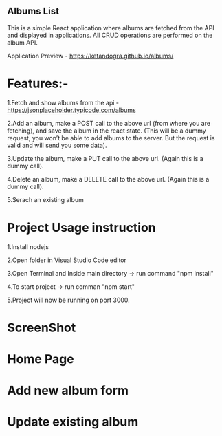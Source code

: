 ## Albums List

This is a simple React application where albums are fetched from the API and displayed in applications. All CRUD operations are performed on the album API.

Application Preview - https://ketandogra.github.io/albums/

# Features:-
1.Fetch and show albums from the api - https://jsonplaceholder.typicode.com/albums

2.Add an album, make a POST call to the above url (from where you are fetching), and save the album in the react state. (This will be a dummy request, you won’t be able to add albums to the server. But the request is valid and will send you some data).

3.Update the album, make a PUT call to the above url. (Again this is a dummy call).

4.Delete an album, make a DELETE call to the above url. (Again this is a dummy call).

5.Serach an existing album


# Project Usage instruction

1.Install nodejs

2.Open folder in Visual Studio Code editor

3.Open Terminal and Inside main directory -> run command "npm install"

4.To start project -> run comman "npm start"

5.Project will now be running on port 3000.



# ScreenShot

# Home Page


# Add new album form


# Update existing album
